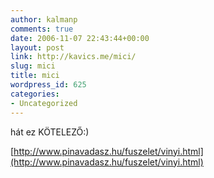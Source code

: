 ```yaml
---
author: kalmanp
comments: true
date: 2006-11-07 22:43:44+00:00
layout: post
link: http://kavics.me/mici/
slug: mici
title: mici
wordpress_id: 625
categories:
- Uncategorized
---
```



hát ez KÖTELEZŐ:)  

[http://www.pinavadasz.hu/fuszelet/vinyi.html](http://www.pinavadasz.hu/fuszelet/vinyi.html)

